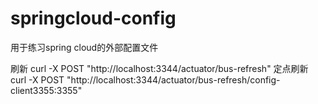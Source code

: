 # springcloud-config
用于练习spring cloud的外部配置文件

刷新 curl -X POST "http://localhost:3344/actuator/bus-refresh"
定点刷新 curl -X POST "http://localhost:3344/actuator/bus-refresh/config-client3355:3355"